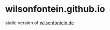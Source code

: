 wilsonfontein.github.io
=======================

static version of [wilsonfontein.de][url]

[url]: http://www.wilsonfontein.de
